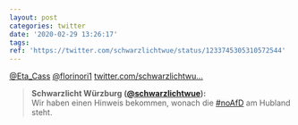 ```yaml
---
layout: post
categories: twitter
date: '2020-02-29 13:26:17'
tags: 
ref: 'https://twitter.com/schwarzlichtwue/status/1233745305310572544'
---
```

[@Eta_Cass](https://twitter.com/Eta_Cass) [@florinori1](https://twitter.com/florinori1) [twitter.com/schwarzlichtwu…](https://twitter.com/schwarzlichtwue/status/1233745267293347840?s=19)
> <b>Schwarzlicht Würzburg ([@schwarzlichtwue](https://twitter.com/schwarzlichtwue)):</b>  
>Wir haben einen Hinweis bekommen, wonach die [#noAfD](/t/noafd) am Hubland steht.  

